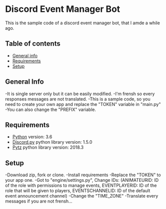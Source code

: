# Discord Event Manager Bot
This is the sample code of a discord event manager bot,
that I amde a while ago.

## Table of contents
* [General info](#general-info)
* [Requirements](#requirements)
* [Setup](#setup)

## General Info
-It is single server only but it can be easily modified.
-I'm frensh so every responses messages are not translated.
-This is a sample code, so you need to create your own app and
 replace the "TOKEN" variable in "main.py"
-You can also change the "PREFIX" variable.

## Requirements
* [Python](https://www.python.org/downloads/) version: 3.6
* [Discord.py](https://pypi.org/project/discord.py/) python library version: 1.5.0
* [Pytz](https://pypi.org/project/pytz/) python library version: 2018.3

## Setup
-Download zip, fork or clone.
-Install requirements
-Replace the "TOKEN" to your app one.
-Got to "engine/settings.py", Change IDs:
(ANIMATEURID: ID of the role with permissions to manage events,
EVENTPLAYERID: ID of the role that will be given to players,
EVENTSCHANNELID: ID of the default event announcement channel)
-Change the "TIME_ZONE"
-Translate every messages if you are not frensh...
